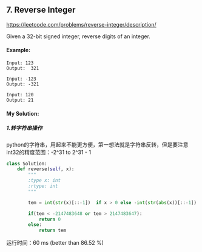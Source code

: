 ## 7. Reverse Integer

https://leetcode.com/problems/reverse-integer/description/

Given a 32-bit signed integer, reverse digits of an integer.

#### Example:
```
Input: 123
Output:  321

Input: -123
Output: -321

Input: 120
Output: 21
```

#### My Solution:
##### 1.转字符串操作

python的字符串，用起来不能更方便，第一想法就是字符串反转，但是要注意int32的精度范围：-2^31 to 2^31 - 1

```python
class Solution:
    def reverse(self, x):
        """
        :type x: int
        :rtype: int
        """

        tem = int(str(x)[::-1])  if x > 0 else -int(str(abs(x))[::-1])

        if(tem < -2147483648 or tem > 2147483647):
            return 0
        else:
            return tem
```

运行时间：60 ms (better than  86.52 %)
